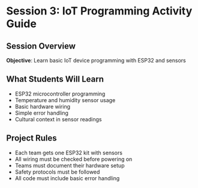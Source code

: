 # Session 3: IoT Programming Activity Guide

## **Session Overview**
**Objective**: Learn basic IoT device programming with ESP32 and sensors

## **What Students Will Learn**
- ESP32 microcontroller programming
- Temperature and humidity sensor usage
- Basic hardware wiring
- Simple error handling
- Cultural context in sensor readings

## **Project Rules**
- Each team gets one ESP32 kit with sensors
- All wiring must be checked before powering on
- Teams must document their hardware setup
- Safety protocols must be followed
- All code must include basic error handling
